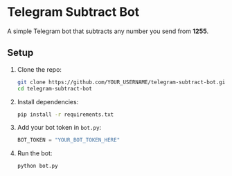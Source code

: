 # Telegram Subtract Bot

A simple Telegram bot that subtracts any number you send from **1255**.

## Setup

1. Clone the repo:
   ```bash
   git clone https://github.com/YOUR_USERNAME/telegram-subtract-bot.git
   cd telegram-subtract-bot
   ```

2. Install dependencies:
   ```bash
   pip install -r requirements.txt
   ```

3. Add your bot token in `bot.py`:
   ```python
   BOT_TOKEN = "YOUR_BOT_TOKEN_HERE"
   ```

4. Run the bot:
   ```bash
   python bot.py
   ```
